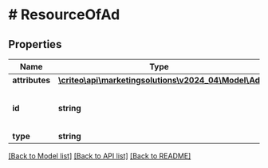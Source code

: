 # # ResourceOfAd

## Properties

Name | Type | Description | Notes
------------ | ------------- | ------------- | -------------
**attributes** | [**\criteo\api\marketingsolutions\v2024_04\Model\Ad**](Ad.md) |  | [optional]
**id** | **string** | Unique identifier of this resource. | [optional]
**type** | **string** |  | [optional]

[[Back to Model list]](../../README.md#models) [[Back to API list]](../../README.md#endpoints) [[Back to README]](../../README.md)
